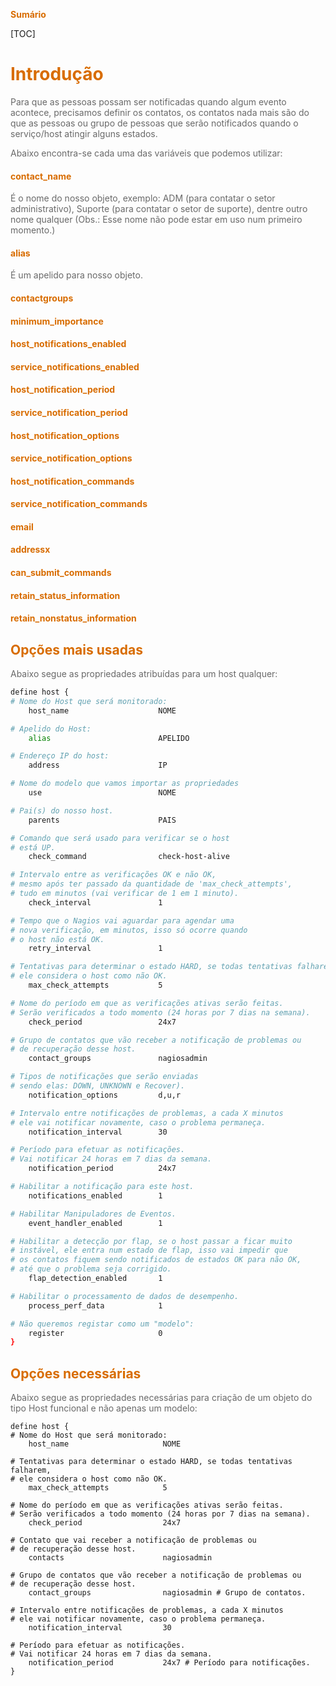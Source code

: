 <span style="color:#d86c00">**Sumário**</span>

[TOC]

# <span style="color:#d86c00">**Introdução**</span>

<span style="color:#696969">Para que as pessoas possam ser notificadas quando algum evento acontece, precisamos definir os contatos, os contatos nada mais são do que as pessoas ou grupo de pessoas que serão notificados quando o serviço/host atingir alguns estados.</span>



<span style="color:#696969">Abaixo encontra-se cada uma das variáveis que podemos utilizar:</span>



#### <span style="color:#d86c00">**contact_name**</span>

<span style="color:#696969">É o nome do nosso objeto, exemplo: ADM (para contatar o setor administrativo), Suporte (para contatar o setor de suporte), dentre outro nome qualquer (Obs.: Esse nome não pode estar em uso num primeiro momento.)</span>



#### <span style="color:#d86c00">**alias**</span>

<span style="color:#696969">É um apelido para nosso objeto.</span>



#### <span style="color:#d86c00">**contactgroups**</span>





#### <span style="color:#d86c00">**minimum_importance**</span>





#### <span style="color:#d86c00">**host_notifications_enabled**</span>





#### <span style="color:#d86c00">**service_notifications_enabled**</span>





#### <span style="color:#d86c00">**host_notification_period**</span>





#### <span style="color:#d86c00">**service_notification_period**</span>





#### <span style="color:#d86c00">**host_notification_options**</span>





#### <span style="color:#d86c00">**service_notification_options**</span>





#### <span style="color:#d86c00">**host_notification_commands**</span>





#### <span style="color:#d86c00">**service_notification_commands**</span>





#### <span style="color:#d86c00">**email**</span>





#### <span style="color:#d86c00">**addressx**</span>





#### <span style="color:#d86c00">**can_submit_commands**</span>





#### <span style="color:#d86c00">**retain_status_information**</span>





#### <span style="color:#d86c00">**retain_nonstatus_information**</span>





## <span style="color:#d86c00">**Opções mais usadas**</span>

<span style="color:#696969">Abaixo segue as propriedades atribuídas para um host qualquer:</span>

```bash
define host {
# Nome do Host que será monitorado:
    host_name			         NOME

# Apelido do Host:
    alias				         APELIDO

# Endereço IP do host:
    address                      IP

# Nome do modelo que vamos importar as propriedades
    use                          NOME

# Pai(s) do nosso host.
    parents                      PAIS 

# Comando que será usado para verificar se o host
# está UP.
    check_command                check-host-alive

# Intervalo entre as verificações OK e não OK,
# mesmo após ter passado da quantidade de 'max_check_attempts',
# tudo em minutos (vai verificar de 1 em 1 minuto).
    check_interval               1

# Tempo que o Nagios vai aguardar para agendar uma 
# nova verificação, em minutos, isso só ocorre quando
# o host não está OK.
    retry_interval               1 

# Tentativas para determinar o estado HARD, se todas tentativas falharem,
# ele considera o host como não OK.
    max_check_attempts           5

# Nome do período em que as verificações ativas serão feitas.
# Serão verificados a todo momento (24 horas por 7 dias na semana).
    check_period                 24x7 

# Grupo de contatos que vão receber a notificação de problemas ou
# de recuperação desse host.
    contact_groups               nagiosadmin

# Tipos de notificações que serão enviadas 
# sendo elas: DOWN, UNKNOWN e Recover).
    notification_options         d,u,r

# Intervalo entre notificações de problemas, a cada X minutos 
# ele vai notificar novamente, caso o problema permaneça.
    notification_interval        30

# Período para efetuar as notificações.
# Vai notificar 24 horas em 7 dias da semana.
    notification_period          24x7

# Habilitar a notificação para este host.
    notifications_enabled        1

# Habilitar Manipuladores de Eventos.
    event_handler_enabled	     1

# Habilitar a detecção por flap, se o host passar a ficar muito
# instável, ele entra num estado de flap, isso vai impedir que
# os contatos fiquem sendo notificados de estados OK para não OK,
# até que o problema seja corrigido.
    flap_detection_enabled       1

# Habilitar o processamento de dados de desempenho.
    process_perf_data            1

# Não queremos registar como um "modelo":
    register                     0
}
```



## <span style="color:#d86c00">**Opções necessárias**</span>

<span style="color:#696969">Abaixo segue as propriedades necessárias para criação de um objeto do tipo Host funcional e não apenas um modelo:</span>

```shell
define host {
# Nome do Host que será monitorado:
    host_name                     NOME

# Tentativas para determinar o estado HARD, se todas tentativas falharem,
# ele considera o host como não OK.
    max_check_attempts            5

# Nome do período em que as verificações ativas serão feitas.
# Serão verificados a todo momento (24 horas por 7 dias na semana).
    check_period                  24x7 

# Contato que vai receber a notificação de problemas ou
# de recuperação desse host.
    contacts			          nagiosadmin

# Grupo de contatos que vão receber a notificação de problemas ou
# de recuperação desse host.
    contact_groups                nagiosadmin # Grupo de contatos.

# Intervalo entre notificações de problemas, a cada X minutos 
# ele vai notificar novamente, caso o problema permaneça.
    notification_interval         30

# Período para efetuar as notificações.
# Vai notificar 24 horas em 7 dias da semana.
    notification_period           24x7 # Período para notificações.
}
```



